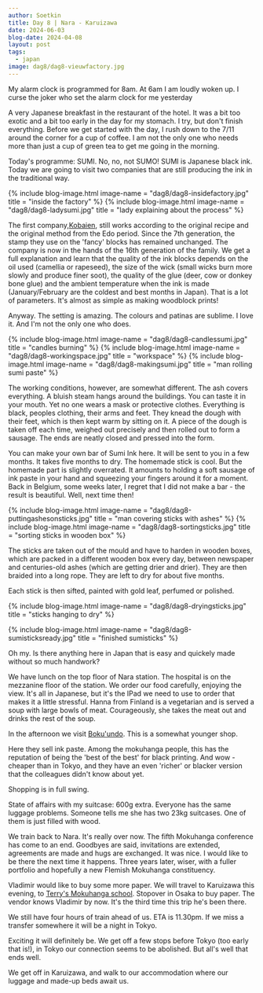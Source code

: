 ```yaml
---
author: Soetkin
title: Day 8 | Nara - Karuizawa 
date: 2024-06-03
blog-date: 2024-04-08
layout: post
tags:
  - japan
image: dag8/dag8-vieuwfactory.jpg
---
```


My alarm clock is programmed for 8am. At 6am I am loudly woken up. I curse the joker who set the alarm clock for me yesterday 

A very Japanese breakfast in the restaurant of the hotel. It was a bit too exotic and a bit too early in the day for my stomach. I try, but don't finish everything. Before we get started with the day, I rush down to the 7/11 around the corner for a cup of coffee. I am not the only one who needs more than just a cup of green tea to get me going in the morning.

Today's programme: SUMI. No, no, not SUMO! SUMI is Japanese black ink. Today we are going to visit two companies that are still producing the ink in the traditional way.

{% include blog-image.html image-name = "dag8/dag8-insidefactory.jpg"  title = "inside the factory" %}
{% include blog-image.html image-name = "dag8/dag8-ladysumi.jpg"  title = "lady explaining about the process" %}

The first company,[Kobaien](http://kobaien.jp), still works according to the original recipe and the original method from the Edo period. Since the 7th generation, the stamp they use on the 'fancy' blocks has remained unchanged. The company is now in the hands of the 16th generation of the family. We get a full explanation and learn that the quality of the ink blocks depends on the oil used (camellia or rapeseed), the size of the wick (small wicks burn more slowly and produce finer soot), the quality of the glue (deer, cow or donkey bone glue) and the ambient temperature when the ink is made (January/February are the coldest and best months in Japan). That is a lot of parameters. It's almost as simple as making woodblock prints!

Anyway. The setting is amazing. The colours and patinas are sublime. I love it. And I'm not the only one who does.

{% include blog-image.html image-name = "dag8/dag8-candlessumi.jpg"  title = "candles burning" %}
{% include blog-image.html image-name = "dag8/dag8-workingspace.jpg"  title = "workspace" %}
{% include blog-image.html image-name = "dag8/dag8-makingsumi.jpg"  title = "man rolling sumi paste" %}

The working conditions, however, are somewhat different. The ash covers everything. A bluish steam hangs around the buildings. You can taste it in your mouth. Yet no one wears a mask or protective clothes. Everything is black, peoples clothing, their arms and feet. They knead the dough with their feet, which is then kept warm by sitting on it. A piece of the dough is taken off each time, weighed out precisely and then rolled out to form a sausage. The ends are neatly closed and pressed into the form.

You can make your own bar of Sumi Ink here. It will be sent to you in a few months. It takes five months to dry. The homemade stick is cool. But the homemade part is slightly overrated. It amounts to holding a soft sausage of ink paste in your hand and squeezing your fingers around it for a moment. Back in Belgium, some weeks later, I regret that I did not make a bar - the result is beautiful. Well, next time then!

{% include blog-image.html image-name = "dag8/dag8-puttingashesonsticks.jpg"  title = "man covering sticks with ashes" %}
{% include blog-image.html image-name = "dag8/dag8-sortingsticks.jpg"  title = "sorting sticks in wooden box" %}

The sticks are taken out of the mould and have to harden in wooden boxes, which are packed in a different wooden box every day, between newspaper and centuries-old ashes (which are getting drier and drier). They are then braided into a long rope. They are left to dry for about five months.

Each stick is then sifted, painted with gold leaf, perfumed or polished.

{% include blog-image.html image-name = "dag8/dag8-dryingsticks.jpg"  title = "sticks hanging to dry" %}

{% include blog-image.html image-name = "dag8/dag8-sumisticksready.jpg"  title = "finished sumisticks" %}

Oh my. Is there anything here in Japan that is easy and quickely made without so much handwork?

We have lunch on the top floor of Nara station. The hospital is on the mezzanine floor of the station. We order our food carefully, enjoying the view. It's all in Japanese, but it's the IPad we need to use to order that makes it a little stressful. Hanna from Finland is a vegetarian and is served a soup with large bowls of meat. Courageously, she takes the meat out and drinks the rest of the soup.

In the afternoon we visit [Boku'undo](https://boku-undo.co.jp). This is a somewhat younger shop.

Here they sell ink paste. Among the mokuhanga people, this has the reputation of being the 'best of the best' for black printing. And wow - cheaper than in Tokyo, and they have an even 'richer' or blacker version that the colleagues didn't know about yet.

Shopping is in full swing.

State of affairs with my suitcase: 600g extra. Everyone has the same luggage problems. Someone tells me she has two 23kg suitcases. One of them is just filled with wood.

We train back to Nara. It's really over now. The fifth Mokuhanga conference has come to an end. Goodbyes are said, invitations are extended, agreements are made and hugs are exchanged. It was nice. I would like to be there the next time it happens. Three years later, wiser, with a fuller portfolio and hopefully a new Flemish Mokuhanga constituency.

Vladimir would like to buy some more paper. We will travel to Karuizawa this evening, to [Terry's Mokuhanga school](https://www.mokuhanga-school.jp). Stopover in Osaka to buy paper. The vendor knows Vladimir by now. It's the third time this trip he's been there.

We still have four hours of train ahead of us. ETA is 11.30pm. If we miss a transfer somewhere it will be a night in Tokyo.

Exciting it will definitely be. We get off a few stops before Tokyo (too early that is!), in Tokyo our connection seems to be abolished. But all's well that ends well.

We get off in Karuizawa, and walk to our accommodation where our luggage and made-up beds await us.
